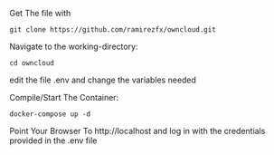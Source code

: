 Get The file with 

`git clone https://github.com/ramirezfx/owncloud.git`


Navigate to the working-directory:


`cd owncloud`


edit the file .env and change the variables needed


Compile/Start The Container:


`docker-compose up -d`


Point Your Browser To http://localhost and log in with the credentials provided in the .env file
